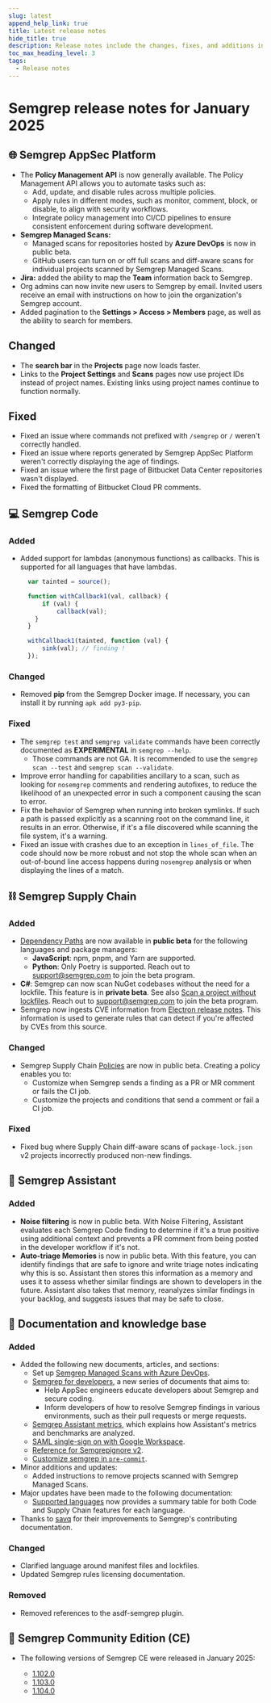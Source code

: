 ```yaml
---
slug: latest
append_help_link: true
title: Latest release notes
hide_title: true
description: Release notes include the changes, fixes, and additions in specific versions of Semgrep.
toc_max_heading_level: 3
tags:
  - Release notes
---
```


# Semgrep release notes for January 2025

## 🌐 Semgrep AppSec Platform

- The **Policy Management API** is now generally available. The Policy Management API allows you to automate tasks such as:
  - Add, update, and disable rules across multiple policies.
  - Apply rules in different modes, such as monitor, comment, block, or disable, to align with security workflows.
  - Integrate policy management into CI/CD pipelines to ensure consistent enforcement during software development.
- **Semgrep Managed Scans:**
  - Managed scans for repositories hosted by **Azure DevOps** is now in public beta.
  - GitHub users can turn on or off full scans and diff-aware scans for individual projects scanned by Semgrep Managed Scans.
- **Jira:** added the ability to map the **Team** information back to Semgrep.  
- Org admins can now invite new users to Semgrep by email. Invited users receive an email with instructions on how to join the organization's Semgrep account.
- Added pagination to the **Settings > Access > Members** page, as well as the ability to search for members.

## Changed

- The **search bar** in the **Projects** page now loads faster.  <!-- 18697 -->
- Links to the **Project Settings** and **Scans** pages now use project IDs instead of project names. Existing links using project names continue to function normally.

## Fixed

- Fixed an issue where commands not prefixed with `/semgrep` or `/` weren't correctly handled.
- Fixed an issue where reports generated by Semgrep AppSec Platform weren't correctly displaying the age of findings.
- Fixed an issue where the first page of Bitbucket Data Center repositories wasn't displayed.
- Fixed the formatting of Bitbucket Cloud PR comments.

## 💻 Semgrep Code

### Added

- Added support for lambdas (anonymous functions) as callbacks. This is supported for all languages that have lambdas.
  ```javascript
    var tainted = source();

    function withCallback1(val, callback) {
        if (val) {
            callback(val);
      }
    }

    withCallback1(tainted, function (val) {
        sink(val); // finding !
    });
  ```

### Changed

- Removed **pip** from the Semgrep Docker image. If necessary, you can install it by running `apk add py3-pip`.

### Fixed

- The `semgrep test` and `semgrep validate` commands have been correctly documented as **EXPERIMENTAL** in `semgrep --help`.
  - Those commands are not GA. It is recommended to use the `semgrep scan --test` and `semgrep scan --validate`.
- Improve error handling for capabilities ancillary to a scan, such as looking for `nosemgrep` comments and rendering autofixes, to reduce the likelihood of an unexpected error in such a component causing the scan to error.
- Fix the behavior of Semgrep when running into broken symlinks. If such a path is passed explicitly as a scanning root on the command line, it results in an error. Otherwise, if it's a file discovered while scanning the file system, it's a warning.
- Fixed an issue with crashes due to an exception in `lines_of_file`. The code should now be more robust and not stop the whole scan when an out-of-bound line access happens during `nosemgrep` analysis or when displaying the lines of a match.

## ⛓️ Semgrep Supply Chain

### Added

<!-- Dependency graphs? -->
- [Dependency Paths](/semgrep-supply-chain/dependency-search#view-the-dependency-path) are now available in **public beta** for the following languages and package managers:
  - **JavaScript**: npm, pnpm, and Yarn are supported.
  - **Python**: Only Poetry is supported.
  Reach out to [<i class="fa-regular fa-envelope"></i> support@semgrep.com](mailto:support@semgrep.com) to join the beta program.
- **C#**: Semgrep can now scan NuGet codebases without the need for a lockfile. This feature is in **private beta**. See also [Scan a project without lockfiles](/semgrep-supply-chain/getting-started#scan-a-project-without-lockfiles-beta). Reach out to [<i class="fa-regular fa-envelope"></i> support@semgrep.com](mailto:support@semgrep.com) to join the beta program.
- Semgrep now ingests CVE information from [<i class="fas fa-external-link fa-xs"></i> Electron release notes](https://releases.electronjs.org/releases/stable). This information is used to generate rules that can detect if you're affected by CVEs from this source.

### Changed

- Semgrep Supply Chain [Policies](/semgrep-supply-chain/policies) are now in public beta. Creating a policy enables you to:
  - Customize when Semgrep sends a finding as a PR or MR comment or fails the CI job.
  - Customize the projects and conditions that send a comment or fail a CI job.

### Fixed

- Fixed bug where Supply Chain diff-aware scans of `package-lock.json` v2 projects incorrectly produced non-new findings.

## 🤖 Semgrep Assistant 

### Added

- **Noise filtering** is now in public beta. With Noise Filtering, Assistant evaluates each Semgrep Code finding to determine if it's a true positive using additional context and prevents a PR comment from being posted in the developer workflow if it's not.
- **Auto-triage Memories** is now in public beta. With this feature, you can identify findings that are safe to ignore and write triage notes indicating why this is so. Assistant then stores this information as a memory and uses it to assess whether similar findings are shown to developers in the future. Assistant also takes that memory, reanalyzes similar findings in your backlog, and suggests issues that may be safe to close.

## 📝 Documentation and knowledge base

### Added 
- Added the following new documents, articles, and sections:
  - Set up [Semgrep Managed Scans with Azure DevOps](/deployment/managed-scanning/azure).
  - [Semgrep for developers](/for-developers/overview), a new series of documents that aims to:
    - Help AppSec engineers educate developers about Semgrep and secure coding.
    - Inform developers of how to resolve Semgrep findings in various environments, such as their pull requests or merge requests.
  - [Semgrep Assistant metrics](/semgrep-assistant/metrics), which explains how Assistant's metrics and benchmarks are analyzed.
  - [SAML single-sign on with Google Workspace](/kb/semgrep-appsec-platform/saml-google-workspace).
  - [Reference for Semgrepignore v2](/semgrepignore-v2-reference).
  - [Customize semgrep in `pre-commit`](/kb/integrations/customize-semgrep-precommit).
- Minor additions and updates:
  - Added instructions to remove projects scanned with Semgrep Managed Scans.
- Major updates have been made to the following documentation:
  - [Supported languages](/supported-languages) now provides a summary table for both Code and Supply Chain features for each language.
- Thanks to [savq](https://github.com/savq) for their improvements to Semgrep's contributing documentation.

### Changed

- Clarified language around manifest files and lockfiles.
- Updated Semgrep rules licensing documentation.

### Removed

- Removed references to the asdf-semgrep plugin.

## 🔧 Semgrep Community Edition (CE)

* The following versions of Semgrep CE were released in January 2025:

  - [<i class="fas fa-external-link fa-xs"></i> 1.102.0](https://github.com/semgrep/semgrep/releases/tag/v1.102.0) 
  - [<i class="fas fa-external-link fa-xs"></i> 1.103.0](https://github.com/semgrep/semgrep/releases/tag/v1.103.0)
  - [<i class="fas fa-external-link fa-xs"></i> 1.104.0](https://github.com/semgrep/semgrep/releases/tag/v1.104.0)
